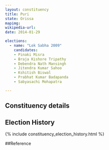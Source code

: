 ```yaml
---
layout: constituency
title: Puri
state: Orissa
mapimg: 
wikipedia-url: 
date: 2014-01-29

elections: 
  - name: "Lok Sabha 2009"
    candidates: 
    - Pinaki Misra 
    - Braja Kishore Tripathy 
    - Debendra Nath Mansingh 
    - Jitendra Kumar Sahoo 
    - Kshitish Biswal 
    - Prabhat Kumar Badapanda 
    - Sabyasachi Mohapatra 

---
```

## Constituency details


## Election History
{% include constituency_election_history.html %}

##Reference
